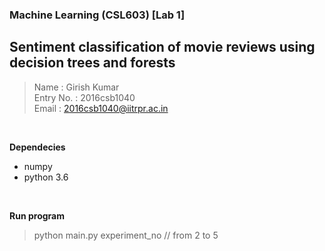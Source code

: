 ### Machine Learning (CSL603) [Lab 1]
Sentiment classification of movie reviews using decision trees and forests
---
> Name      : Girish Kumar<br>
> Entry No. : 2016csb1040<br>
> Email     : 2016csb1040@iitrpr.ac.in<br>
<br/>

**Dependecies**
- numpy
- python 3.6
<br>

**Run program**
> python main.py experiment_no              // from 2 to 5<br>
<br>


